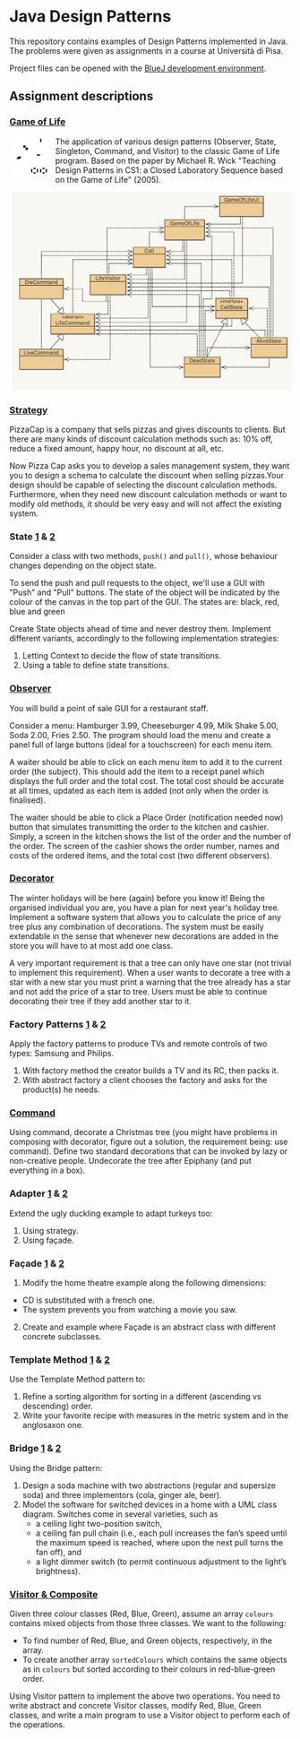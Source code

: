 # Java Design Patterns
This repository contains examples of Design Patterns implemented in Java. The problems were given as assignments in a course at Università di Pisa.

Project files can be opened with the [BlueJ development environment](
https://www.bluej.org/).

## Assignment descriptions
### [Game of Life](/GameOfLife)

<img src="/GameOfLife/demo.gif" align="left" width="72" hspace="5" alt="Game of Life gif">

The application of various design patterns (Observer, State, Singleton, Command, and Visitor) to the classic Game of Life program. Based on the paper by Michael R. Wick "Teaching Design Patterns in CS1: a Closed Laboratory Sequence based on the Game of Life" (2005).

<p align="center"><img src="/GameOfLife/uml.png" width="500" hspace="5" alt="Game of Life UML Diagram"></p>

### [Strategy](/Strategy)
PizzaCap is a company that sells pizzas and gives discounts to clients. But there are many kinds of discount calculation methods such as: 10% off, reduce a fixed amount, happy hour, no discount at all, etc.

Now Pizza Cap asks you to develop a sales management system, they want you to design a schema to calculate the discount when selling pizzas.Your design should be capable of selecting the discount calculation methods. Furthermore, when they need new discount calculation methods or want to modify old methods, it should be very easy and will not affect the existing system.

### State [1](/State1) & [2](/State2)
Consider a class with two methods, `push()` and `pull()`, whose behaviour changes depending on the object state.

To send the push and pull requests to the object, we'll use a GUI with "Push" and "Pull" buttons. The state of the object will be indicated by the colour of the canvas in the top part of the GUI.
  The states are: black, red, blue and green

Create State objects ahead of time and never destroy them. Implement different variants, accordingly to the following implementation strategies:
1. Letting Context to decide the flow of state transitions.
2. Using a table to define state transitions.

### [Observer](/Observer)
You will build a point of sale GUI for a restaurant staff.

Consider a menu: Hamburger 3.99, Cheeseburger 4.99, Milk Shake 5.00, Soda 2.00, Fries 2.50. The program should load the menu and create a panel full of large buttons (ideal for a touchscreen) for each menu item.

A waiter should be able to click on each menu item to add it to the current order (the subject). This should add the item to a receipt panel which displays the full order and the total cost. The total cost should be accurate at all times, updated as each item is added (not only when the order is finalised).

The waiter should be able to click a Place Order (notification needed now) button that simulates transmitting the order to the kitchen and cashier. Simply, a screen in the kitchen shows the list of the order and the number of the order. The screen of the cashier shows the order number, names and costs of the ordered items, and the total cost (two different observers).

### [Decorator](/Decorator)
The winter holidays will be here (again) before you know it! Being the organised individual you are, you have a plan for next year's holiday tree. Implement a software system that allows you to calculate the price of any tree plus any combination of decorations. The system must be easily extendable in the sense that whenever new decorations are added in the store you will have to at most add one class.

A very important requirement is that a tree can only have one star (not trivial to implement this requirement). When a user wants to decorate a tree with a star with a new star you must print a warning that the tree already has a star and not add the price of a star to tree. Users must be able to continue decorating their tree if they add another star to it.

### Factory Patterns [1](/FactoryMethod) & [2](/AbstractFactory)
Apply the factory patterns to produce TVs and remote controls of two types: Samsung and Philips.

1. With factory method the creator builds a TV and its RC, then packs it.
2. With abstract factory a client chooses the factory and asks for the product(s) he needs.

### [Command](/Command)
Using command, decorate a Christmas tree (you might have problems in composing with decorator, figure out a solution, the requirement being: use command). Define two standard decorations that can be invoked by lazy or non-creative people. Undecorate the tree after Epiphany (and put everything in a box).

### Adapter [1](/Adapter) & [2](/AdapterFacade)
Extend the ugly duckling example to adapt turkeys too:
1. Using strategy.
2. Using façade.

### Façade [1](/Facade1) & [2](/Facade2)
1. Modify the home theatre example along the following dimensions:
  - CD is substituted with a french one.
  - The system prevents you from watching a movie you saw.
2. Create and example where Façade is an abstract class with different concrete subclasses.

### Template Method [1](/TemplateMethod1) & [2](/TemplateMethod2)
Use the Template Method pattern to:
1. Refine a sorting algorithm for sorting in a different (ascending vs descending) order. 
2. Write your favorite recipe with measures in the metric system and in the anglosaxon one.

### Bridge [1](/Bridge1) & [2](/Bridge2)
Using the Bridge pattern:
1. Design a soda machine with two abstractions (regular and supersize soda) and three implementors (cola, ginger ale, beer).
2. Model the software for switched devices in a home with a UML class diagram. Switches come in several varieties, such as
    - a ceiling light two-position switch,
    -  a ceiling fan pull chain (i.e., each pull increases the fan’s speed until the maximum speed is reached, where upon the next pull turns the fan off), and
    -  a light dimmer switch (to permit continuous adjustment to the light’s brightness).

### [Visitor & Composite](/VisitorAndComposite)
Given three colour classes (Red, Blue, Green), assume an array `colours` contains mixed objects from those three classes. We want to the following:
- To find number of Red, Blue, and Green objects, respectively, in the array.
- To create another array `sortedColours` which contains the same objects as in `colours` but sorted according to their colours in red-blue-green order.

Using Visitor pattern to implement the above two operations. You need to write abstract and concrete Visitor classes, modify Red, Blue, Green classes, and write a main program to use a Visitor object to perform each of the operations.
